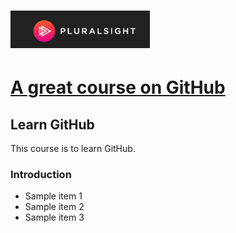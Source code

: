 # <img src='plsight.PNG' height=60 alt='PluralSight Logo'>
# <a href='https://pluralsight.com'>A great course on GitHub</a>
## Learn GitHub
This course is to learn GitHub.

### Introduction
- Sample item 1
- Sample item 2
- Sample item 3

